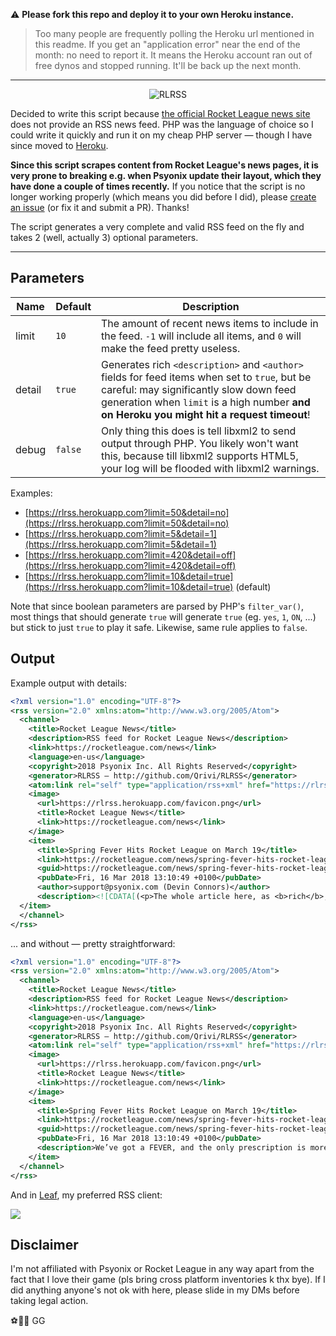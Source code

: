 ⚠️ **Please fork this repo and deploy it to your own Heroku instance.**

> Too many people are frequently polling the Heroku url mentioned in this readme. If you get an "application error" near the end of the month: no need to report it. It means the Heroku account ran out of free dynos and stopped running. It'll be back up the next month.

---

<p align="center">
  <img alt="RLRSS" src="https://github.com/Qrivi/RLRSS/blob/master/favicon.png" />
</p>

Decided to write this script because [the official Rocket League news site](https://www.rocketleague.com/news/) does not provide an RSS news feed. PHP was the language of choice so I could write it quickly and run it on my cheap PHP server — though I have since moved to [Heroku](https://www.heroku.com). 

**Since this script scrapes content from Rocket League's news pages, it is very prone to breaking e.g. when Psyonix update their layout, which they have done a couple of times recently.** If you notice that the script is no longer working properly (which means you did before I did), please [create an issue](https://github.com/Qrivi/RLRSS/issues/new) (or fix it and submit a PR). Thanks!

The script generates a very complete and valid RSS feed on the fly and takes 2 (well, actually 3) optional parameters.

* * *

## Parameters

| Name   | Default | Description |
| ------ | ------- | ----------- |
| limit  | `10`    | The amount of recent news items to include in the feed. `-1` will include all items, and `0` will make the feed pretty useless. |
| detail | `true`  | Generates rich `<description>` and `<author>` fields for feed items when set to `true`, but be careful: may significantly slow down feed generation when `limit` is a high number **and on Heroku you might hit a request timeout**! |
| debug  | `false` | Only thing this does is tell libxml2 to send output through PHP. You likely won't want this, because till libxml2 supports HTML5, your log will be flooded with libxml2 warnings. |

Examples:

-   [https://rlrss.herokuapp.com?limit=50&detail=no](https://rlrss.herokuapp.com?limit=50&detail=no)
-   [https://rlrss.herokuapp.com?limit=5&detail=1](https://rlrss.herokuapp.com?limit=5&detail=1)
-   [https://rlrss.herokuapp.com?limit=420&detail=off](https://rlrss.herokuapp.com?limit=420&detail=off)
-   [https://rlrss.herokuapp.com?limit=10&detail=true](https://rlrss.herokuapp.com?limit=10&detail=true) (default)

Note that since boolean parameters are parsed by PHP's `filter_var()`, most things that should generate `true` will generate `true` (eg. `yes`, `1`, `ON`, ...) but stick to just `true` to play it safe. Likewise, same rule applies to `false`.

## Output

Example output with details:

```xml
<?xml version="1.0" encoding="UTF-8"?>
<rss version="2.0" xmlns:atom="http://www.w3.org/2005/Atom">
  <channel>
    <title>Rocket League News</title>
    <description>RSS feed for Rocket League News</description>
    <link>https://rocketleague.com/news</link>
    <language>en-us</language>
    <copyright>2018 Psyonix Inc. All Rights Reserved</copyright>
    <generator>RLRSS — http://github.com/Qrivi/RLRSS</generator>
    <atom:link rel="self" type="application/rss+xml" href="https://rlrss.herokuapp.com"/>
    <image>
      <url>https://rlrss.herokuapp.com/favicon.png</url>
      <title>Rocket League News</title>
      <link>https://rocketleague.com/news</link>
    </image>
    <item>
      <title>Spring Fever Hits Rocket League on March 19</title>
      <link>https://rocketleague.com/news/spring-fever-hits-rocket-league-on-march-19/</link>
      <guid>https://rocketleague.com/news/spring-fever-hits-rocket-league-on-march-19/</guid>
      <pubDate>Fri, 16 Mar 2018 13:10:49 +0100</pubDate>
      <author>support@psyonix.com (Devin Connors)</author>
      <description><![CDATA[(<p>The whole article here, as <b>rich</b>, <em>formatted</em> HTML.</p>)]]></description>
  </item>
  </channel>
</rss>
```

... and without — pretty straightforward:

```xml
<?xml version="1.0" encoding="UTF-8"?>
<rss version="2.0" xmlns:atom="http://www.w3.org/2005/Atom">
  <channel>
    <title>Rocket League News</title>
    <description>RSS feed for Rocket League News</description>
    <link>https://rocketleague.com/news</link>
    <language>en-us</language>
    <copyright>2018 Psyonix Inc. All Rights Reserved</copyright>
    <generator>RLRSS — http://github.com/Qrivi/RLRSS</generator>
    <atom:link rel="self" type="application/rss+xml" href="https://rlrss.herokuapp.com"/>
    <image>
      <url>https://rlrss.herokuapp.com/favicon.png</url>
      <title>Rocket League News</title>
      <link>https://rocketleague.com/news</link>
    </image>
    <item>
      <title>Spring Fever Hits Rocket League on March 19</title>
      <link>https://rocketleague.com/news/spring-fever-hits-rocket-league-on-march-19/</link>
      <guid>https://rocketleague.com/news/spring-fever-hits-rocket-league-on-march-19/</guid>
      <pubDate>Fri, 16 Mar 2018 13:10:49 +0100</pubDate>
      <description>We’ve got a FEVER, and the only prescription is more Soccar!</description>
    </item>
  </channel>
</rss>
```

And in [Leaf](https://itunes.apple.com/app/id576338668), my preferred RSS client:

![](https://i.imgur.com/VFwGpID.jpg)

## Disclaimer

I'm not affiliated with Psyonix or Rocket League in any way apart from the fact that I love their game (pls bring cross platform inventories k thx bye). If I did anything anyone's not ok with here, please slide in my DMs before taking legal action.

⚽️🚙🚗 GG
